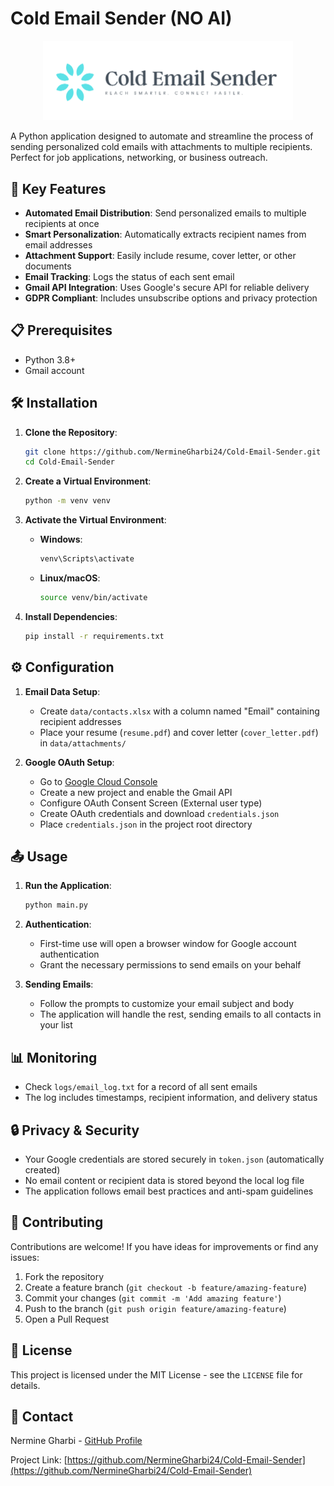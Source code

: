 # Cold Email Sender (NO AI)

<p align="center">
  <img src="/logo.png" alt="Cold Email Sender Logo" width="400"/>
</p>

A Python application designed to automate and streamline the process of sending personalized cold emails with attachments to multiple recipients. Perfect for job applications, networking, or business outreach.

## 🚀 Key Features

- **Automated Email Distribution**: Send personalized emails to multiple recipients at once
- **Smart Personalization**: Automatically extracts recipient names from email addresses
- **Attachment Support**: Easily include resume, cover letter, or other documents
- **Email Tracking**: Logs the status of each sent email
- **Gmail API Integration**: Uses Google's secure API for reliable delivery
- **GDPR Compliant**: Includes unsubscribe options and privacy protection

## 📋 Prerequisites

- Python 3.8+
- Gmail account

## 🛠️ Installation

1. **Clone the Repository**:
   ```bash
   git clone https://github.com/NermineGharbi24/Cold-Email-Sender.git
   cd Cold-Email-Sender
   ```

2. **Create a Virtual Environment**:
   ```bash
   python -m venv venv
   ```

3. **Activate the Virtual Environment**:
   - **Windows**:
     ```bash
     venv\Scripts\activate
     ```
   - **Linux/macOS**:
     ```bash
     source venv/bin/activate
     ```

4. **Install Dependencies**:
   ```bash
   pip install -r requirements.txt
   ```

## ⚙️ Configuration

1. **Email Data Setup**:
   - Create `data/contacts.xlsx` with a column named "Email" containing recipient addresses
   - Place your resume (`resume.pdf`) and cover letter (`cover_letter.pdf`) in `data/attachments/`

2. **Google OAuth Setup**:
   - Go to [Google Cloud Console](https://console.cloud.google.com/)
   - Create a new project and enable the Gmail API
   - Configure OAuth Consent Screen (External user type)
   - Create OAuth credentials and download `credentials.json`
   - Place `credentials.json` in the project root directory

## 📤 Usage

1. **Run the Application**:
   ```bash
   python main.py
   ```

2. **Authentication**:
   - First-time use will open a browser window for Google account authentication
   - Grant the necessary permissions to send emails on your behalf

3. **Sending Emails**:
   - Follow the prompts to customize your email subject and body
   - The application will handle the rest, sending emails to all contacts in your list

## 📊 Monitoring

- Check `logs/email_log.txt` for a record of all sent emails
- The log includes timestamps, recipient information, and delivery status

## 🔒 Privacy & Security

- Your Google credentials are stored securely in `token.json` (automatically created)
- No email content or recipient data is stored beyond the local log file
- The application follows email best practices and anti-spam guidelines

## 🤝 Contributing

Contributions are welcome! If you have ideas for improvements or find any issues:

1. Fork the repository
2. Create a feature branch (`git checkout -b feature/amazing-feature`)
3. Commit your changes (`git commit -m 'Add amazing feature'`)
4. Push to the branch (`git push origin feature/amazing-feature`)
5. Open a Pull Request

## 📝 License

This project is licensed under the MIT License - see the `LICENSE` file for details.

## 📧 Contact

Nermine Gharbi - [GitHub Profile](https://github.com/NermineGharbi24)

Project Link: [https://github.com/NermineGharbi24/Cold-Email-Sender](https://github.com/NermineGharbi24/Cold-Email-Sender)